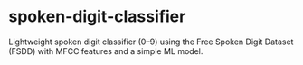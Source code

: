 # spoken-digit-classifier
Lightweight spoken digit classifier (0–9) using the Free Spoken Digit Dataset (FSDD) with MFCC features and a simple ML model.  
